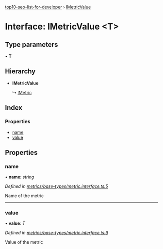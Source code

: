 [top10-seo-list-for-developer](../README.md) › [IMetricValue](imetricvalue.md)

# Interface: IMetricValue <**T**>

## Type parameters

▪ **T**

## Hierarchy

* **IMetricValue**

  ↳ [IMetric](imetric.md)

## Index

### Properties

* [name](imetricvalue.md#name)
* [value](imetricvalue.md#value)

## Properties

###  name

• **name**: *string*

*Defined in [metrics/base-types/metric.interface.ts:5](https://github.com/deepcrawl/top10-seo-list-for-developer/blob/9aaba96/src/metrics/base-types/metric.interface.ts#L5)*

Name of the metric

___

###  value

• **value**: *T*

*Defined in [metrics/base-types/metric.interface.ts:9](https://github.com/deepcrawl/top10-seo-list-for-developer/blob/9aaba96/src/metrics/base-types/metric.interface.ts#L9)*

Value of the metric
